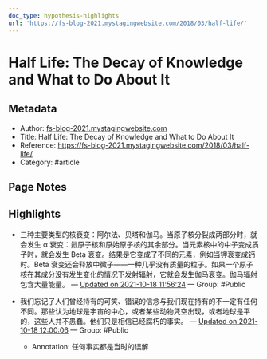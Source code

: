 ```yaml
---
doc_type: hypothesis-highlights
url: 'https://fs-blog-2021.mystagingwebsite.com/2018/03/half-life/'
---
```


# Half Life: The Decay of Knowledge and What to Do About It

## Metadata
- Author: [fs-blog-2021.mystagingwebsite.com]()
- Title: Half Life: The Decay of Knowledge and What to Do About It
- Reference: https://fs-blog-2021.mystagingwebsite.com/2018/03/half-life/
- Category: #article

## Page Notes
## Highlights
- 三种主要类型的核衰变：阿尔法、贝塔和伽马。当原子核分裂成两部分时，就会发生 α 衰变：氦原子核和原始原子核的其余部分。当元素核中的中子变成质子时，就会发生 Beta 衰变。结果是它变成了不同的元素，例如当钾衰变成钙时。Beta 衰变还会释放中微子——一种几乎没有质量的粒子。如果一个原子核在其成分没有发生变化的情况下发射辐射，它就会发生伽马衰变。伽马辐射包含大量能量。 — [Updated on 2021-10-18 11:56:24](https://hyp.is/XRxgHi_HEeyqJ1-YtACDiw/fs-blog-2021.mystagingwebsite.com/2018/03/half-life/) — Group: #Public

- 我们忘记了人们曾经持有的可笑、错误的信念与我们现在持有的不一定有任何不同。那些认为地球是宇宙的中心，或者某些动物凭空出现，或者地球是平的，这些人并不愚蠢。他们只是相信已经腐朽的事实。 — [Updated on 2021-10-18 12:00:06](https://hyp.is/4QJFOC_HEey5qUsvHZyY6Q/fs-blog-2021.mystagingwebsite.com/2018/03/half-life/) — Group: #Public
    - Annotation: 任何事实都是当时的误解


